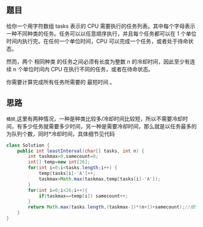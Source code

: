 ## 题目

给你一个用字符数组 tasks 表示的 CPU 需要执行的任务列表。其中每个字母表示一种不同种类的任务。任务可以以任意顺序执行，并且每个任务都可以在 1 个单位时间内执行完。在任何一个单位时间，CPU 可以完成一个任务，或者处于待命状态。

然而，两个 相同种类 的任务之间必须有长度为整数 n 的冷却时间，因此至少有连续 n 个单位时间内 CPU 在执行不同的任务，或者在待命状态。

你需要计算完成所有任务所需要的 最短时间 。

## 思路

`桶排`,这里有两种情况，一种是种类比较多/冷却时间比较短，所以不需要冷却时间，有多少任务就需要多少时间，另一种是需要冷却时间，那么就是以任务最多的为队列个数，同时*冷却时间，具体细节见代码

```java
class Solution {
    public int leastInterval(char[] tasks, int n) {
        int taskmax=0,samecount=0;
        int[] temp=new int[26];
        for(int i=0;i<tasks.length;i++) {
            temp[tasks[i]-'A']++;
            taskmax=Math.max(taskmax,temp[tasks[i]-'A']);
        }
        for(int i=0;i<26;i++){
            if(taskmax==temp[i]) samecount++;
        }
        return Math.max(tasks.length,(taskmax-1)*(n+1)+samecount);//细节计算
    }
}
```



